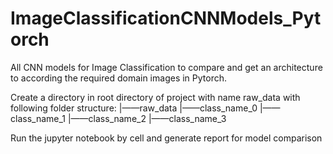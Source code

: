 # ImageClassificationCNNModels_Pytorch
All CNN models for Image Classification to compare and get an architecture to according the required domain images in Pytorch.

Create a directory in root directory of project with name raw_data with following folder structure:
|——raw_data
   |——class_name_0
   |——class_name_1
   |——class_name_2
   |——class_name_3
   
Run the jupyter notebook by cell and generate report for model comparison 
